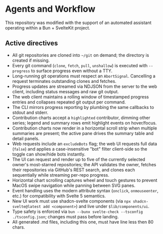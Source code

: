 # Agents and Workflow

This repository was modified with the support of an automated assistant operating within a Bun + SvelteKit project.

## Active directives

- All git repositories are cloned into `~/git` on demand; the directory is created if missing.
- Every git command (`clone`, `fetch`, `pull`, `unshallow`) is executed with `--progress` to surface progress even without a TTY.
- Long-running git operations must respect an `AbortSignal`. Cancelling a request terminates outstanding clones and fetches.
- Progress updates are streamed via NDJSON from the server to the web client, including status messages and raw git output.
- The web client maintains a rolling window of timestamped progress entries and collapses repeated git output per command.
- The CLI mirrors progress reporting by plumbing the same callbacks to stdout and stderr.
- Contribution charts accept a `highlighted` contributor, dimming other series; legend and summary rows emit highlight events on hover/focus.
- Contribution charts now render in a horizontal scroll strip when multiple summaries are present; the active pane drives the summary table and detail panels.
- Web requests include an `excludeBots` flag; the web UI requests full data (`false`) and applies a case-insensitive "bot" filter client-side so the toggle can show/hide bots instantly.
- The UI can request and render up to five of the currently selected owner's most-starred repositories; the API validates the owner, fetches their repositories via GitHub's REST search, and clones each sequentially while streaming per-repo progress.
- Horizontal chart scrolling captures wheel and touch gestures to prevent MacOS swipe navigation while panning between SVG panes.
- Event handling uses the modern attribute syntax (`onclick`, `onmouseenter`, etc.) for compatibility with Svelte 5 semantics.
- New UI work must use shadcn-svelte components (via `npx shadcn-svelte@latest add <component>`) and live under `$lib/components/ui`.
- Type safety is enforced via `bun --bunx svelte-check --tsconfig ./tsconfig.json`; changes must pass before landing.
- All generated .md files, including this one, must have line less then 80 chars.
